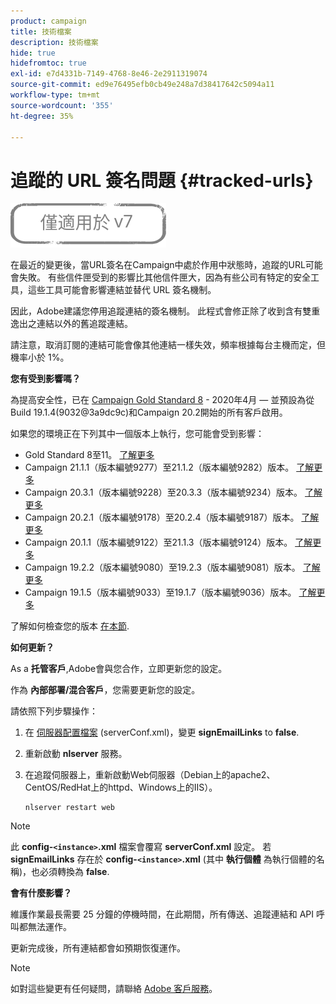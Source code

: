 ```yaml
---
product: campaign
title: 技術檔案
description: 技術檔案
hide: true
hidefromtoc: true
exl-id: e7d4331b-7149-4768-8e46-2e2911319074
source-git-commit: ed9e76495efb0cb49e248a7d38417642c5094a11
workflow-type: tm+mt
source-wordcount: '355'
ht-degree: 35%

---
```


# 追蹤的 URL 簽名問題 {#tracked-urls}

![](../../assets/v7-only.svg)

在最近的變更後，當URL簽名在Campaign中處於作用中狀態時，追蹤的URL可能會失敗。 有些信件匣受到的影響比其他信件匣大，因為有些公司有特定的安全工具，這些工具可能會影響連結並替代 URL 簽名機制。

因此，Adobe建議您停用追蹤連結的簽名機制。 此程式會修正除了收到含有雙重逸出之連結以外的舊追蹤連結。

請注意，取消訂閱的連結可能會像其他連結一樣失效，頻率根據每台主機而定，但機率小於 1%。

**您有受到影響嗎？**

為提高安全性，已在 [Campaign Gold Standard 8](../../rn/using/gold-standard.md#gs8) - 2020年4月 — 並預設為從Build 19.1.4(9032@3a9dc9c)和Campaign 20.2開始的所有客戶啟用。

如果您的環境正在下列其中一個版本上執行，您可能會受到影響：

* Gold Standard 8至11。 [了解更多](../../rn/using/gold-standard.md#gs-8)
* Campaign 21.1.1（版本編號9277）至21.1.2（版本編號9282）版本。 [了解更多](../../rn/using/latest-release.md)
* Campaign 20.3.1（版本編號9228）至20.3.3（版本編號9234）版本。 [了解更多](../../rn/using/release--20-3.md)
* Campaign 20.2.1（版本編號9178）至20.2.4（版本編號9187）版本。 [了解更多](../../rn/using/release--20-2.md)
* Campaign 20.1.1（版本編號9122）至21.1.3（版本編號9124）版本。 [了解更多](../../rn/using/release--20-1.md)
* Campaign 19.2.2（版本編號9080）至19.2.3（版本編號9081）版本。 [了解更多](../../rn/using/release--19-2.md)
* Campaign 19.1.5（版本編號9033）至19.1.7（版本編號9036）版本。 [了解更多](../../rn/using/release--19-1.md)

了解如何檢查您的版本 [在本節](../../platform/using/launching-adobe-campaign.md#getting-your-campaign-version).

**如何更新？**

As a **托管客戶**,Adobe會與您合作，立即更新您的設定。

作為 **內部部署/混合客戶**，您需要更新您的設定。

請依照下列步驟操作：

1. 在 [伺服器配置檔案](../../installation/using/the-server-configuration-file.md) (serverConf.xml)，變更 **signEmailLinks** to **false**.
1. 重新啟動 **nlserver** 服務。
1. 在追蹤伺服器上，重新啟動Web伺服器（Debian上的apache2、CentOS/RedHat上的httpd、Windows上的IIS）。

   ```
   nlserver restart web
   ```

>[!NOTE]
>
>此 **config-`<instance>`.xml** 檔案會覆寫 **serverConf.xml** 設定。 若 **signEmailLinks** 存在於  **config-`<instance>`.xml** (其中 **執行個體** 為執行個體的名稱)，也必須轉換為 **false**.

**會有什麼影響？**

維護作業最長需要 25 分鐘的停機時間，在此期間，所有傳送、追蹤連結和 API 呼叫都無法運作。

更新完成後，所有連結都會如預期恢復運作。

>[!NOTE]
>
>如對這些變更有任何疑問，請聯絡 [Adobe 客戶服務](https://helpx.adobe.com/tw/enterprise/admin-guide.html/enterprise/using/support-for-experience-cloud.ug.html)。
